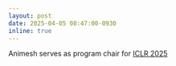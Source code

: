 ```yaml
---
layout: post
date: 2025-04-05 08:47:00-0930
inline: true
---
```


Animesh serves as program chair for [ICLR 2025](https://iclr.cc/Conferences/2025/Committees)
